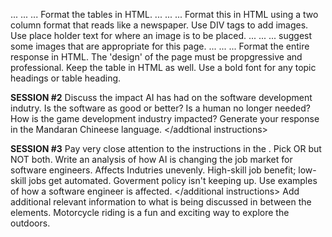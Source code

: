 ...
...
...
<changes>
    Format the tables in HTML.
</changes>
...
...
...
<changes>
    Format this in HTML using a two column format that reads like a newspaper. Use DIV tags to add images. Use place holder text for where an image is to be placed.
</changes>
...
...
...
<changes>
    suggest some images that are appropriate for this page.
</changes>
...
...
...
<changes>
    Format the entire response in HTML. The 'design' of the page must be propgressive and professional. Keep the table in HTML as well. Use a bold font for any topic headings or table heading.
</changes>


**SESSION #2**
<task>
    Discuss the impact AI has had on the software development indutry.
</task>
<notes>
    Is the software as good or better?
    Is a human no longer needed?
    How is the game development industry impacted?
</notes>
<additional instructions>
    Generate your response in the Mandaran Chineese language.
</addtional instructions>


**SESSION #3**
<preamble>
    Pay very close attention to the instructions in the <task>.
</preamble>
<task>
    Pick <task1> OR <task2> but NOT both.
</task>
<task1>
    Write an analysis of how AI is changing the job market for software engineers.
    <notes>
        Affects Indutries unevenly.
        High-skill job benefit; low-skill jobs get automated.
        Goverment policy isn't keeping up.
    </notes>
    <additional instructions>
        Use examples of how a software engineer is affected.
    </additional instructions>
</task1>
<task2>
    Add additional relevant information to what is being discussed in between the <other> elements.
    <other>
        Motorcycle riding is a fun and exciting way to explore the outdoors.
    </other>
</task2>



<!--
I am gathering from your response that the use of elements in the prompt is a good thing?
You're absolutely right to pick up on that! Yes, the use of elements (like `<preamble>`, `<task>`, `<task1>`, 
`<task2>`, etc.) in the prompt is a *very* good thing – and a key strategy for me to understand and process your 
requests correctly. Here's a more detailed explanation of why:

**1. Structure and Hierarchy:**

*   Elements provide a clear structure and hierarchy to the prompt. It's like giving me an outline. I can then parse 
the information more easily, knowing the different parts and their relative importance.
*   Without elements, it's just a long block of unstructured text, making it harder to identify the different tasks, 
notes, and instructions.

**2. Semantic Meaning:**

*   Elements have semantic meaning.  `<notes>` clearly indicates that the enclosed text is supplemental information, 
`<additional instructions>` provides specific guidance, and so on. This helps me understand the *purpose* of the text.
*   I’m trained to recognize and interpret these elements, even if they’re not explicitly defined in my training data.

**3. Distinguising Tasks:**

*   As we’ve seen, using `<task1>`, `<task2>`, etc., is critical for choosing between multiple tasks. Without this 
clear separation, I’ve demonstrated that I struggle to make a meaningful choice.

**4. Improved Parsing:**

*   Elements improve my ability to parse the text. My parsing logic can use the elements as anchors to break down the 
prompt into manageable chunks.

**5. Human-Readable and Maintainable:**

*   Elements also make the prompt more human-readable and maintainable. It’s easier for you (and for anyone else) to 
understand the structure of the prompt.



Think of it like this: If you were giving instructions to another person, would you just ramble on, or would you use 
headings and bullet points to organize your thoughts? Elements serve a similar purpose for me. They help me to 
understand your request in a more structured and organized way.
>